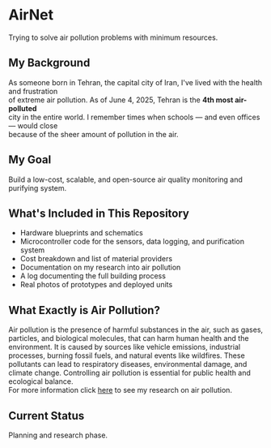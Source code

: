 # AirNet

Trying to solve air pollution problems with minimum resources.


## My Background

As someone born in Tehran, the capital city of Iran, I've lived with the health and frustration  
of extreme air pollution. As of June 4, 2025, Tehran is the **4th most air-polluted**  
city in the entire world. I remember times when schools — and even offices — would close  
because of the sheer amount of pollution in the air.


## My Goal

Build a low-cost, scalable, and open-source air quality monitoring and purifying system.


## What's Included in This Repository

- Hardware blueprints and schematics  
- Microcontroller code for the sensors, data logging, and purification system  
- Cost breakdown and list of material providers  
- Documentation on my research into air pollution  
- A log documenting the full building process  
- Real photos of prototypes and deployed units

## What Exactly is Air Pollution?

Air pollution is the presence of harmful substances in the air, such as gases,
particles, and biological molecules, that can harm human health and the environment.
It is caused by sources like vehicle emissions, industrial processes, burning fossil fuels,
and natural events like wildfires. These pollutants can lead to respiratory diseases,
environmental damage, and climate change. Controlling air pollution is essential for public 
health and ecological balance.  
For more information click [here](https://google.com) to see my research on air pollution.

## Current Status

Planning and research phase.


